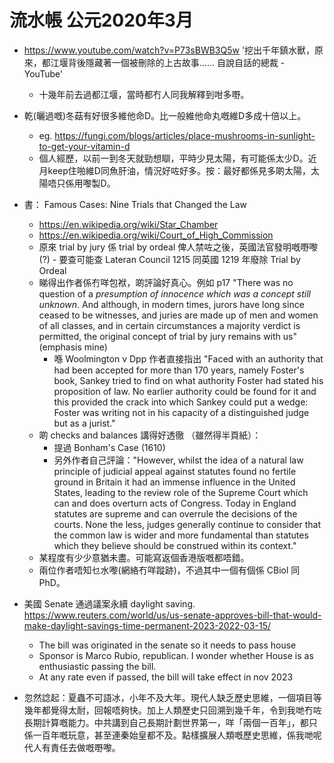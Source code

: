 # 流水帳 公元2020年3月

- https://www.youtube.com/watch?v=P73sBWB3Q5w '挖出千年鎮水獸，原來，都江堰背後隱藏著一個被刪除的上古故事…… 自說自話的總裁 - YouTube'
  - 十幾年前去過都江堰，當時都冇人同我解釋到咁多嘢。

- 乾(曬過嘅)冬菇有好很多維他命D。比一般維他命丸嘅維D多成十倍以上。
  - eg. https://fungi.com/blogs/articles/place-mushrooms-in-sunlight-to-get-your-vitamin-d
  - 個人經歷，以前一到冬天就勁想瞓，平時少見太陽，有可能係太少D。近月keep住啪維D同魚肝油，情況好咗好多。按：最好都係見多啲太陽，太陽唔只係用嚟製D。

- 書： Famous Cases: Nine Trials that Changed the Law
  - https://en.wikipedia.org/wiki/Star_Chamber
  - https://en.wikipedia.org/wiki/Court_of_High_Commission
  - 原來 trial by jury 係 trial by ordeal 俾人禁咗之後，英國法官發明嘅嘢嚟(?) - 要查可能查 Lateran Council 1215 同英國 1219 年廢除 Trial by Ordeal
  - 睇得出作者係冇咩包袱，啲評論好真心。例如 p17 "There was no question of a *presumption of innocence which was a concept still unknown*. And although, in modern times, jurors have long since ceased to be witnesses, and juries are made up of men and women of all classes, and in certain circumstances a majority verdict is permitted, the original concept of trial by jury remains with us" (emphasis mine)
    - 喺 Woolmington v Dpp 作者直接指出 "Faced with an authority that had been accepted for more than 170 years, namely Foster's book, Sankey tried to find on what authority Foster had stated his proposition of law. No earlier authority could be found for it and this provided the crack into which Sankey could put a wedge: Foster was writing not in his capacity of a distinguished judge but as a jurist."
  - 啲 checks and balances 講得好透徹 （雖然得半頁紙）：
    - 提過 Bonham's Case (1610)
    - 另外作者自己評論："However, whilst the idea of a natural law principle of judicial appeal against statutes found no fertile ground in Britain it had an immense influence in the United States, leading to the review role of the Supreme Court which can and does overturn acts of Congress. Today in England statutes are supreme and can overrule the decisions of the courts. None the less, judges generally continue to consider that the common law is wider and more fundamental than statutes which they believe should be construed within its context."
  - 某程度有少少意猶未盡。可能寫返個香港版嘅都唔錯。
  - 兩位作者唔知乜水嚟(網絡冇咩蹤跡)，不過其中一個有個係 CBiol 同 PhD。


- 美國 Senate 通過議案永續 daylight saving. https://www.reuters.com/world/us/us-senate-approves-bill-that-would-make-daylight-savings-time-permanent-2023-2022-03-15/
  - The bill was originated in the senate so it needs to pass house
  - Sponsor is Marco Rubio, republican. I wonder whether House is as enthusiastic passing the bill.
  - At any rate even if passed, the bill will take effect in nov 2023

- 忽然諗起：夏蟲不可語冰，小年不及大年。現代人缺乏歷史思維，一個項目等幾年都覺得太耐，回報唔夠快。加上人類歷史只回溯到幾千年，令到我哋冇咗長期計算嘅能力。中共講到自己長期計劃世界第一，咩「兩個一百年」，都只係一百年嘅玩意，甚至連秦始皇都不及。點樣擴展人類嘅歷史思維，係我哋呢代人有責任去做嘅嘢嚟。
